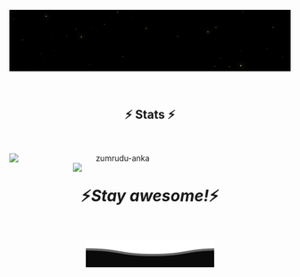 <p align="center" width="200">
  <img src="https://github.com/ulugbekivich/ulugbekivich/blob/main/github.gif" alt="Hi, I'm Shaydullayev 👋">
</p>

<br>

<h2 align="center">⚡ Stats ⚡</h2>
<br>
<p align=center>
  <div align=center>
    <a href="https://github.com/ulugbekivich/github-readme-streak-stats">
      <img align="left" width=390 src="https://github-readme-stats.vercel.app/api?username=ulugbekivich&&show_icons=true&theme=dark&border=61dafb&hide_border=true" alt="zumrudu-anka" />
    </a>
    <a href="https://github.com/anuraghazra/github-readme-stats">
      <img align="right" width=390 src="https://github-readme-stats.vercel.app/api?username=ulugbekivich&show_icons=true&theme=react&border_color=61dafb&hide_border=true" />
    </a>
  </div>
</p>

<br>
<h1 align='center'>⚡️<i>Stay awesome!</i>⚡️</h1>
<br>
<p align="center">
        <img src="https://github.com/ulugbekivich/ulugbekivich/blob/main/Bottom.svg" alt="Github Stats" />
</p>


